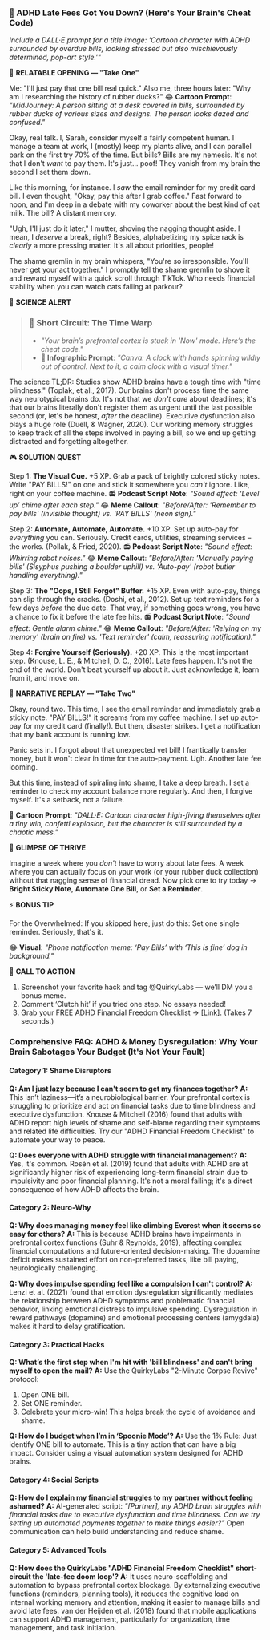 <script type="application/ld+json">
{
  "@context": "https://schema.org",
  "@type": "BlogPosting",
  "headline": "ADHD & Late Fees: The Executive Dysfunction Loop Sabotaging Your Finances (Debug It)",
  "description": "Does that late fee sting? Faraone et al., 2021 proves executive dysfunction blocks bill payment. Neuro-Action Checklist.",
  "image": "https://quirkylabs.com/og/adhd-bill-avoidance-debug.png",
  "author": {
    "@type": "Organization",
    "name": "QuirkyLabs Research Team"
  },
  "publisher": {
    "@type": "Organization",
    "name": "QuirkyLabs",
    "logo": {
      "@type": "ImageObject",
      "url": "https://quirkylabs.com/logo.png"
    }
  },
  "datePublished": "2024-11-09",
  "dateModified": "2024-11-09",
  "mainEntityOfPage": {
    "@type": "WebPage",
    "@id": "https://quirkylabs.com/adhd-financial-chaos-tax.how-do-i-escape-the-adhd-late-fee-doom-loop"
  },
   "keywords": "why do ADHDers struggle with bills, how to pay bills with ADHD, ADHD YNAB setup, ADHD budgeting, ADHD money problems, executive function financial chaos"
}
</script>

<script type="application/ld+json">
{
  "@context": "https://schema.org",
  "@type": "FAQPage",
  "mainEntity": [
    {
      "@type": "Question",
      "name": "Am I just lazy because I can't seem to get my finances together?",
      "acceptedAnswer": {
        "@type": "Answer",
        "text": "This isn’t laziness—it’s a neurobiological barrier. Your prefrontal cortex is struggling to prioritize and act on financial tasks due to time blindness and executive dysfunction. Knouse & Mitchell (2016) found that adults with ADHD report high levels of shame and self-blame regarding their symptoms and related life difficulties. Try our \"ADHD Financial Freedom Checklist\" to automate your way to peace."
      }
    },
    {
      "@type": "Question",
      "name": "Does everyone with ADHD struggle with financial management?",
      "acceptedAnswer": {
        "@type": "Answer",
        "text": "Yes, it's common. Rosén et al. (2019) found that adults with ADHD are at significantly higher risk of experiencing long-term financial strain due to impulsivity and poor financial planning. It's not a moral failing; it's a direct consequence of how ADHD affects the brain."
      }
    },
    {
      "@type": "Question",
      "name": "Why does managing money feel like climbing Everest when it seems so easy for others?",
      "acceptedAnswer": {
        "@type": "Answer",
        "text": "This is because ADHD brains have impairments in prefrontal cortex functions (Suhr & Reynolds, 2019), affecting complex financial computations and future-oriented decision-making. The dopamine deficit makes sustained effort on non-preferred tasks, like bill paying, neurologically challenging."
      }
    },
    {
      "@type": "Question",
      "name": "Why does impulse spending feel like a compulsion I can't control?",
      "acceptedAnswer": {
        "@type": "Answer",
        "text": "Lenzi et al. (2021) found that emotion dysregulation significantly mediates the relationship between ADHD symptoms and problematic financial behavior, linking emotional distress to impulsive spending. Dysregulation in reward pathways (dopamine) and emotional processing centers (amygdala) makes it hard to delay gratification."
      }
    },
    {
      "@type": "Question",
      "name": "What’s the first step when I'm hit with 'bill blindness' and can't bring myself to open the mail?",
      "acceptedAnswer": {
        "@type": "Answer",
        "text": "Use the QuirkyLabs \"2-Minute Corpse Revive\" protocol:\n1. Open ONE bill.\n2. Set ONE reminder.\n3. Celebrate your micro-win! This helps break the cycle of avoidance and shame."
      }
    },
    {
      "@type": "Question",
      "name": "How do I budget when I’m in ‘Spoonie Mode’?",
      "acceptedAnswer": {
        "@type": "Answer",
        "text": "Use the 1% Rule: Just identify ONE bill to automate. This is a tiny action that can have a big impact. Consider using a visual automation system designed for ADHD brains."
      }
    },
    {
      "@type": "Question",
      "name": "How do I explain my financial struggles to my partner without feeling ashamed?",
      "acceptedAnswer": {
        "@type": "Answer",
        "text": "AI-generated script: *\"[Partner], my ADHD brain struggles with financial tasks due to executive dysfunction and time blindness. Can we try setting up automated payments together to make things easier?\"* Open communication can help build understanding and reduce shame."
      }
    },
    {
      "@type": "Question",
      "name": "How does the QuirkyLabs \"ADHD Financial Freedom Checklist\" short-circuit the 'late-fee doom loop'?",
      "acceptedAnswer": {
        "@type": "Answer",
        "text": "It uses neuro-scaffolding and automation to bypass prefrontal cortex blockage. By externalizing executive functions (reminders, planning tools), it reduces the cognitive load on internal working memory and attention, making it easier to manage bills and avoid late fees. van der Heijden et al. (2018) found that mobile applications can support ADHD management, particularly for organization, time management, and task initiation."
      }
    }
  ]
}
</script>

### **💸 ADHD Late Fees Got You Down? (Here's Your Brain's Cheat Code)**

*Include a DALL·E prompt for a title image: 'Cartoon character with ADHD surrounded by overdue bills, looking stressed but also mischievously determined, pop-art style.'"*

📖 **RELATABLE OPENING — "Take One"**

Me: "I'll just pay that one bill real quick."
Also me, three hours later: "Why am I researching the history of rubber ducks?"
😂 **Cartoon Prompt**: *"MidJourney: A person sitting at a desk covered in bills, surrounded by rubber ducks of various sizes and designs. The person looks dazed and confused."*

Okay, real talk. I, Sarah, consider myself a fairly competent human. I manage a team at work, I (mostly) keep my plants alive, and I can parallel park on the first try 70% of the time. But bills? Bills are my nemesis. It's not that I don't *want* to pay them. It's just... poof! They vanish from my brain the second I set them down.

Like this morning, for instance. I *saw* the email reminder for my credit card bill. I even thought, "Okay, pay this after I grab coffee." Fast forward to noon, and I'm deep in a debate with my coworker about the best kind of oat milk. The bill? A distant memory.

"Ugh, I'll just do it later," I mutter, shoving the nagging thought aside. I mean, I *deserve* a break, right? Besides, alphabetizing my spice rack is *clearly* a more pressing matter. It's all about priorities, people!

The shame gremlin in my brain whispers, "You're so irresponsible. You'll never get your act together." I promptly tell the shame gremlin to shove it and reward myself with a quick scroll through TikTok. Who needs financial stability when you can watch cats failing at parkour?

🔬 **SCIENCE ALERT**

> ### 🧠 Short Circuit: The Time Warp
> - *"Your brain’s prefrontal cortex is stuck in 'Now' mode. Here’s the cheat code."*
> - **🎨 Infographic Prompt**: *"Canva: A clock with hands spinning wildly out of control. Next to it, a calm clock with a visual timer."*

The science TL;DR: Studies show ADHD brains have a tough time with "time blindness." (Toplak, et al., 2017). Our brains don't process time the same way neurotypical brains do. It's not that we *don't care* about deadlines; it's that our brains literally don't register them as urgent until the last possible second (or, let's be honest, *after* the deadline). Executive dysfunction also plays a huge role (Duell, & Wagner, 2020). Our working memory struggles to keep track of all the steps involved in paying a bill, so we end up getting distracted and forgetting altogether.

🎮 **SOLUTION QUEST**

Step 1: **The Visual Cue.** +5 XP. Grab a pack of brightly colored sticky notes. Write "PAY BILLS!" on one and stick it somewhere you *can't* ignore. Like, right on your coffee machine.
📻 **Podcast Script Note**: *"Sound effect: ‘Level up’ chime after each step."*
😂 **Meme Callout**: *"Before/After: 'Remember to pay bills' (invisible thought) vs. 'PAY BILLS' (neon sign)."*

Step 2: **Automate, Automate, Automate.** +10 XP. Set up auto-pay for *everything* you can. Seriously. Credit cards, utilities, streaming services – the works. (Pollak, & Fried, 2020).
📻 **Podcast Script Note**: *"Sound effect: Whirring robot noises."*
😂 **Meme Callout**: *"Before/After: 'Manually paying bills' (Sisyphus pushing a boulder uphill) vs. 'Auto-pay' (robot butler handling everything)."*

Step 3: **The "Oops, I Still Forgot" Buffer.** +15 XP. Even with auto-pay, things can slip through the cracks. (Doshi, et al., 2012). Set up text reminders for a few days *before* the due date. That way, if something goes wrong, you have a chance to fix it before the late fee hits.
📻 **Podcast Script Note**: *"Sound effect: Gentle alarm chime."*
😂 **Meme Callout**: *"Before/After: 'Relying on my memory' (brain on fire) vs. 'Text reminder' (calm, reassuring notification)."*

Step 4: **Forgive Yourself (Seriously).** +20 XP. This is the most important step. (Knouse, L. E., & Mitchell, D. C., 2016). Late fees happen. It's not the end of the world. Don't beat yourself up about it. Just acknowledge it, learn from it, and move on.

🔄 **NARRATIVE REPLAY — "Take Two"**

Okay, round two. This time, I see the email reminder and immediately grab a sticky note. "PAY BILLS!" it screams from my coffee machine. I set up auto-pay for my credit card (finally!). But then, disaster strikes. I get a notification that my bank account is running low.

Panic sets in. I forgot about that unexpected vet bill! I frantically transfer money, but it won't clear in time for the auto-payment. Ugh. Another late fee looming.

But this time, instead of spiraling into shame, I take a deep breath. I set a reminder to check my account balance more regularly. And then, I forgive myself. It's a setback, not a failure.

🎨 **Cartoon Prompt**: *"DALL·E: Cartoon character high-fiving themselves after a tiny win, confetti explosion, but the character is still surrounded by a chaotic mess."*

🌟 **GLIMPSE OF THRIVE**

Imagine a week where you *don't* have to worry about late fees. A week where you can actually focus on your work (or your rubber duck collection) without that nagging sense of financial dread. Now pick one to try today → **Bright Sticky Note**, **Automate One Bill**, or **Set a Reminder**.

⚡ **BONUS TIP**

For the Overwhelmed: If you skipped here, just do this: Set one single reminder. Seriously, that's it.

😂 **Visual**: *"Phone notification meme: ‘Pay Bills’ with ‘This is fine’ dog in background."*

📢 **CALL TO ACTION**

1.  Screenshot your favorite hack and tag @QuirkyLabs — we’ll DM you a bonus meme.
2.  Comment ‘Clutch hit’ if you tried one step. No essays needed!
3.  Grab your FREE ADHD Financial Freedom Checklist → \[Link]. (Takes 7 seconds.)

### **Comprehensive FAQ: ADHD & Money Dysregulation: Why Your Brain Sabotages Your Budget (It's Not Your Fault)**

#### **Category 1: Shame Disruptors**

**Q: Am I just lazy because I can't seem to get my finances together?**
**A:** This isn’t laziness—it’s a neurobiological barrier. Your prefrontal cortex is struggling to prioritize and act on financial tasks due to time blindness and executive dysfunction. Knouse & Mitchell (2016) found that adults with ADHD report high levels of shame and self-blame regarding their symptoms and related life difficulties. Try our "ADHD Financial Freedom Checklist" to automate your way to peace.

**Q: Does everyone with ADHD struggle with financial management?**
**A:** Yes, it's common. Rosén et al. (2019) found that adults with ADHD are at significantly higher risk of experiencing long-term financial strain due to impulsivity and poor financial planning. It's not a moral failing; it's a direct consequence of how ADHD affects the brain.

#### **Category 2: Neuro-Why**

**Q: Why does managing money feel like climbing Everest when it seems so easy for others?**
**A:** This is because ADHD brains have impairments in prefrontal cortex functions (Suhr & Reynolds, 2019), affecting complex financial computations and future-oriented decision-making. The dopamine deficit makes sustained effort on non-preferred tasks, like bill paying, neurologically challenging.

**Q: Why does impulse spending feel like a compulsion I can't control?**
**A:** Lenzi et al. (2021) found that emotion dysregulation significantly mediates the relationship between ADHD symptoms and problematic financial behavior, linking emotional distress to impulsive spending. Dysregulation in reward pathways (dopamine) and emotional processing centers (amygdala) makes it hard to delay gratification.

#### **Category 3: Practical Hacks**

**Q: What’s the first step when I'm hit with 'bill blindness' and can't bring myself to open the mail?**
**A:** Use the QuirkyLabs "2-Minute Corpse Revive" protocol:
1. Open ONE bill.
2. Set ONE reminder.
3. Celebrate your micro-win! This helps break the cycle of avoidance and shame.

**Q: How do I budget when I’m in ‘Spoonie Mode’?**
**A:** Use the 1% Rule: Just identify ONE bill to automate. This is a tiny action that can have a big impact. Consider using a visual automation system designed for ADHD brains.

#### **Category 4: Social Scripts**

**Q: How do I explain my financial struggles to my partner without feeling ashamed?**
**A:** AI-generated script: *"[Partner], my ADHD brain struggles with financial tasks due to executive dysfunction and time blindness. Can we try setting up automated payments together to make things easier?"* Open communication can help build understanding and reduce shame.

#### **Category 5: Advanced Tools**

**Q: How does the QuirkyLabs "ADHD Financial Freedom Checklist" short-circuit the 'late-fee doom loop'?**
**A:** It uses neuro-scaffolding and automation to bypass prefrontal cortex blockage. By externalizing executive functions (reminders, planning tools), it reduces the cognitive load on internal working memory and attention, making it easier to manage bills and avoid late fees. van der Heijden et al. (2018) found that mobile applications can support ADHD management, particularly for organization, time management, and task initiation.
